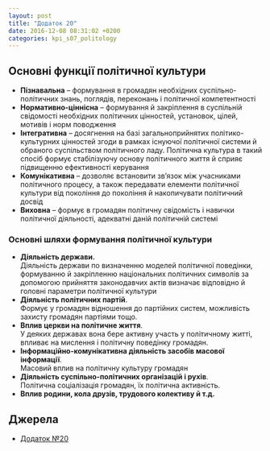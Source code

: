 ```yaml
---
layout: post
title: "Додаток 20"
date: 2016-12-08 08:31:02 +0200
categories: kpi_s07_politology
---
```


## Основні функції політичної культури

* **Пізнавальна** – формування в громадян необхідних суспільно-політичних знань, поглядів, переконань і політичної компетентності
* **Нормативно-ціннісна** – формування й закріплення в суспільній свідомості необхідних політичних цінностей, установок, цілей, мотивів і норм поводження
* **Інтегративна** – досягнення на базі загальноприйнятих політико-культурних цінностей згоди в рамках існуючої політичної системи й обраного суспільством політичного ладу. Політична культура в такий спосіб формує стабілізуючу основу політичного життя й сприяє підвищенню ефективності керування
* **Комунікативна** – дозволяє встановити зв’язок між учасниками політичного процесу, а також передавати елементи політичної культури від покоління до покоління й накопичувати політичний досвід
* **Виховна** – формує в громадян політичну свідомість і навички політичної діяльності, адекватні даній політичній системі


### Основні шляхи формування політичної культури

* **Діяльність держави.**<br>Діяльність держави по визначенню моделей політичної поведінки, формуванню й закріпленню національних політичних символів за допомогою прийняття законодавчих актів визначає відповідно й головні параметри політичної культури
* **Діяльність політичних партій**.<br>Формує у громадян відношення до партійних систем, можливість захисту громадян партіями тощо.
* **Вплив церкви на політичне життя**.<br>У деяких державах вона бере активну участь у політичному житті, впливає на мислення і політичну поведінку громадян.
* **Інформаційно-комунікативна діяльність засобів масової інформації**.<br>Масовий вплив на політичну культуру громадян
* **Діяльність суспільно-політичних організацій і рухів**.<br>Політична соціалізація громадян, їх політична активність.
* **Вплив родини, кола друзів, трудового колективу й т.д.**

## Джерела

   - [Додаток №20](https://pp.vk.me/c636020/v636020122/36dfc/Wj_Z9p9awEE.jpg)
